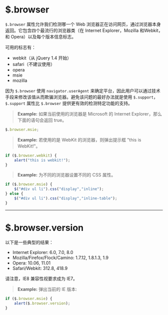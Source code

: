 # $.browser

`$.browser` 属性允许我们检测哪一个 Web 浏览器正在访问网页，通过浏览器本身返回。它包含四个最流行的浏览器类（在 Internet Explorer，Mozilla 和Webkit，和 Opera）以及每个版本信息标志。

可用的标志有：

* webkit（从 jQuery 1.4 开始）
* safari（不建议使用）
* opera
* msie
* mozilla

因为 `$.browser` 使用 `navigator.userAgent` 来确定平台，因此用户可以通过技术手段来修改该值从而欺骗浏览器。避免该问题的最好办法就是使用 `$.support`，`$.support` 属性比 `$.browser` 提供更有效的检测特定功能的支持。

>**Example:** 如果当前使用的浏览器是 Microsoft 的 Internet Explorer，那么下面的语句会返回 true。

```js
$.browser.msie;
```

>**Example:** 若使用的是 WebKit 的浏览器，则弹出提示框 "this is WebKit!"。

```js
if ($.browser.webkit) {
    alert("this is webkit!");
}
```

>**Example:** 为不同的浏览器设置不同的 CSS 属性。

```js
if ($.browser.msie) {
    $("#div ul li").css("display","inline");
} else {
    $("#div ul li").css("display","inline-table");
}
```

---

# $.browser.version

以下是一些典型的结果：

* Internet Explorer: 6.0, 7.0, 8.0
* Mozilla/Firefox/Flock/Camino: 1.7.12, 1.8.1.3, 1.9
* Opera: 10.06, 11.01
* Safari/Webkit: 312.8, 418.9

请注意，IE8 兼容性视要求成为 IE7。

>**Example:** 弹出当前的 IE 版本:

```js
if ($.browser.msie) {
    alert($.browser.version);
}
```
